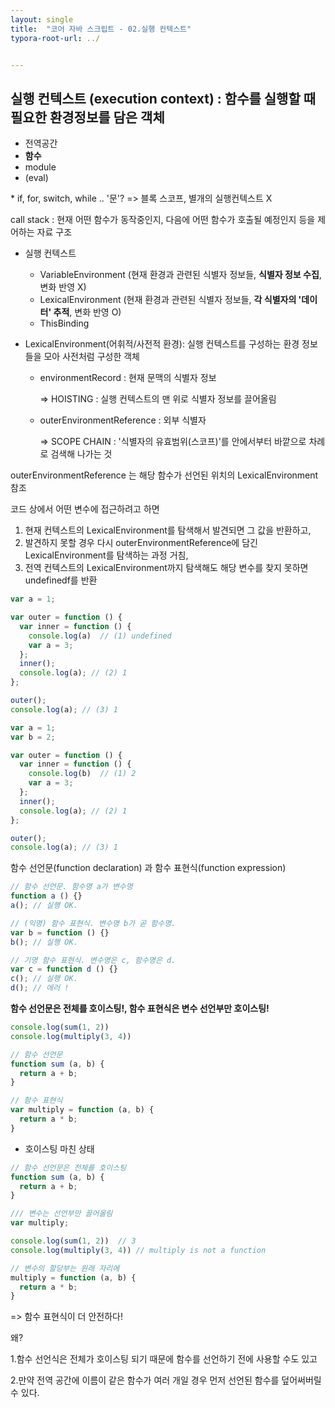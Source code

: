 ```yaml
---
layout: single
title:  "코어 자바 스크립트 - 02.실행 컨텍스트"
typora-root-url: ../


---
```


## 실행 컨텍스트 (execution context) : 함수를 실행할 때 필요한 환경정보를 담은 객체

- 전역공간
- **함수**
- module
- (eval)

\* if, for, switch, while .. '문'?
 => 블록 스코프, 별개의 실행컨텍스트 X

call stack : 현재 어떤 함수가 동작중인지, 다음에 어떤 함수가 호출될 예정인지 등을 제어하는 자료 구조

- 실행 컨텍스트
  - VariableEnvironment (현재 환경과 관련된 식별자 정보들, **식별자 정보 수집**, 변화 반영 X)
  - LexicalEnvironment (현재 환경과 관련된 식별자 정보들, **각 식별자의 '데이터' 추적**, 변화 반영 O)
  - ThisBinding


- LexicalEnvironment(어휘적/사전적 환경): 실행 컨텍스트를 구성하는 환경 정보들을 모아 사전처럼 구성한 객체
  - environmentRecord : 현재 문맥의 식별자 정보
  
    => HOISTING : 실행 컨텍스트의 맨 위로 식별자 정보를 끌어올림
  - outerEnvironmentReference : 외부 식별자
  
    => SCOPE CHAIN : '식별자의 유효범위(스코프)'를 안에서부터 바깥으로 차례로 검색해 나가는 것


outerEnvironmentReference 는 해당 함수가 선언된 위치의 LexicalEnvironment 참조

코드 상에서 어떤 변수에 접근하려고 하면
1. 현재 컨텍스트의 LexicalEnvironment를 탐색해서 발견되면 그 값을 반환하고,
2. 발견하지 못할 경우 다시 outerEnvironmentReference에 담긴 LexicalEnvironment를 탐색하는 과정 거침,
3. 전역 컨텍스트의 LexicalEnvironment까지 탐색해도 해당 변수를 찾지 못하면 undefinedf를 반환

```javascript
var a = 1;

var outer = function () {
  var inner = function () {
    console.log(a)  // (1) undefined 
    var a = 3;
  };
  inner();
  console.log(a); // (2) 1
};

outer();
console.log(a); // (3) 1
```


```javascript
var a = 1;
var b = 2;

var outer = function () {
  var inner = function () {
    console.log(b)  // (1) 2 
    var a = 3;
  };
  inner();
  console.log(a); // (2) 1
};

outer();
console.log(a); // (3) 1
```

함수 선언문(function declaration) 과 함수 표현식(function expression)

```javascript
// 함수 선언문. 함수명 a가 변수명
function a () {} 
a(); // 실행 OK.

// (익명) 함수 표현식. 변수명 b가 곧 함수명.
var b = function () {} 
b(); // 실행 OK.

// 기명 함수 표현식. 변수명은 c, 함수명은 d.
var c = function d () {} 
c(); // 실행 OK.
d(); // 에러 !
```


**함수 선언문은 전체를 호이스팅!, 함수 표현식은 변수 선언부만 호이스팅!**

```javascript
console.log(sum(1, 2))
console.log(multiply(3, 4))

// 함수 선언문
function sum (a, b) {
  return a + b;
}

// 함수 표현식
var multiply = function (a, b) {
  return a * b;
}
```
- 호이스팅 마친 상태

```javascript
// 함수 선언문은 전체를 호이스팅
function sum (a, b) {
  return a + b;
}

/// 변수는 선언부만 끌어올림
var multiply;

console.log(sum(1, 2))  // 3
console.log(multiply(3, 4)) // multiply is not a function

// 변수의 할당부는 원래 자리에
multiply = function (a, b) {
  return a * b;
}
```


=> 함수 표현식이 더 안전하다!

왜?

1.함수 선언식은 전체가 호이스팅 되기 때문에 함수를 선언하기 전에 사용할 수도 있고

2.만약 전역 공간에 이름이 같은 함수가 여러 개일 경우 먼저 선언된 함수를 덮어써버릴 수 있다.